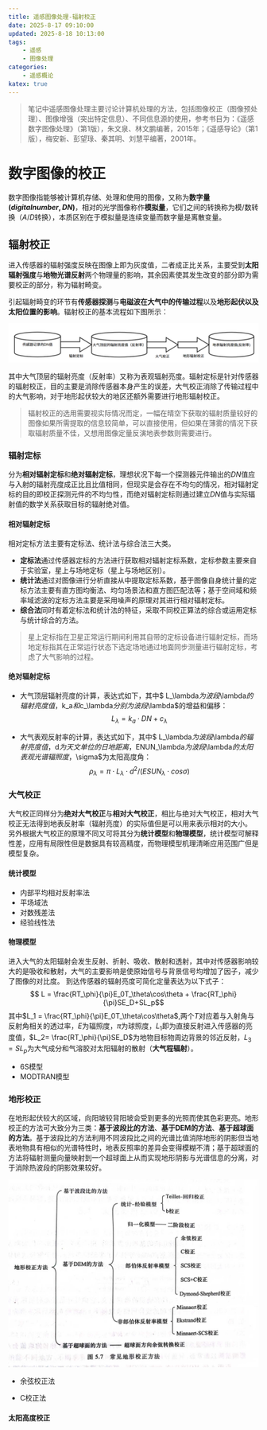 ```yaml
---
title: 遥感图像处理-辐射校正
date: 2025-8-17 09:10:00
updated: 2025-8-18 10:13:00
tags:
    - 遥感
    - 图像处理
categories:
    - 遥感概论
katex: true
---
```

>笔记中遥感图像处理主要讨论计算机处理的方法，包括图像校正（图像预处理）、图像增强（突出特定信息）、不同信息源的使用，参考书目为：《遥感数字图像处理》（第1版），朱文泉、林文鹏编著，2015年；《遥感导论》（第1版），梅安新、彭望琭、秦其明、刘慧平编著，2001年。
# **数字图像的校正**
数字图像指能够被计算机存储、处理和使用的图像，又称为**数字量($digital number, DN$)**，相对的光学图像称作**模拟量**，它们之间的转换称为模/数转换（$A/D$转换），本质区别在于模拟量是连续变量而数字量是离散变量。   

## **辐射校正**
进入传感器的辐射强度反映在图像上即为灰度值，二者成正比关系，主要受到**太阳辐射强度**与**地物光谱反射**两个物理量的影响，其余因素使其发生改变的部分即为需要校正的部分，称为辐射畸变。     

引起辐射畸变的环节有**传感器探测**与**电磁波在大气中的传输过程**以及**地形起伏以及太阳位置的影响**。辐射校正的基本流程如下图所示：    

![图片1](https://github.com/NanCheng112/NanCheng112.github.io/blob/hexo/source/_posts/remote_sensing/pic_pro-1.png?raw=true)

其中大气顶层的辐射亮度（反射率）又称为表观辐射亮度。辐射定标是针对传感器的辐射校正，目的主要是消除传感器本身产生的误差，大气校正消除了传输过程中的大气影响，对于地形起伏较大的地区还额外需要进行地形辐射校正。

> 辐射校正的选用需要视实际情况而定，一幅在晴空下获取的辐射质量较好的图像如果所需提取的信息较简单，可以直接使用，但如果在薄雾的情况下获取辐射质量不佳，又想用图像定量反演地表参数则需要进行。

### **辐射定标**
分为**相对辐射定标**和**绝对辐射定标**，理想状况下每一个探测器元件输出的$DN$值应与入射的辐射亮度成正比且比值相同，但现实是会存在不均匀的情况，相对辐射定标的目的即校正探测元件的不均匀性，而绝对辐射定标则通过建立$DN$值与实际辐射值的数学关系获取目标的辐射绝对值。

#### **相对辐射定标**
相对定标方法主要有定标法、统计法与综合法三大类。
* **定标法**通过传感器定标的方法进行获取相对辐射定标系数，定标参数主要来自于实验室，星上与场地定标（星上与场地区别）。
* **统计法**通过对图像进行分析直接从中提取定标系数，基于图像自身统计量的定标方法主要有直方图均衡法、均匀场景法和直方图匹配法等；基于空间域和频率域滤波的定标方法主要是采用噪声的原理对其进行相对辐射定标。
* **综合法**同时有着定标法和统计法的特征，采取不同校正算法的综合或运用定标与统计综合的方法。

> 星上定标指在卫星正常运行期间利用其自带的定标设备进行辐射定标，而场地定标指其在正常运行状态下选定场地通过地面同步测量进行辐射定标，考虑了大气影响的过程。

#### **绝对辐射定标**
* 大气顶层辐射亮度的计算，表达式如下，其中$ L_\lambda$为波段$\lambda$的辐射亮度值，$k_a$和$c_\lambda$分别为波段$\lambda$的增益和偏移：
$$ L_\lambda=k_a\cdot DN+c_\lambda$$

* 大气表观反射率的计算，表达式如下，其中$ L_\lambda$为波段$\lambda$的辐射亮度值，$d$为天文单位的日地距离，$ENUN_\lambda$为波段$\lambda$的太阳表观光谱辐照度，$\sigma$为太阳高度角：
$$ \rho_\lambda=\pi\cdot L_\lambda \cdot d^2 / (ESUN_\lambda \cdot cos\sigma)$$

### **大气校正**
大气校正同样分为**绝对大气校正**与**相对大气校正**，相比与绝对大气校正，相对大气校正无法得到地表反射率（辐射亮度）的实际值但是可以用来表示相对的大小。    
另外根据大气校正的原理不同又可将其分为**统计模型**和**物理模型**，统计模型可解释性差，应用有局限性但是数据具有较高精度，而物理模型机理清晰应用范围广但是模型复杂。

#### **统计模型**
* 内部平均相对反射率法
* 平场域法
* 对数残差法
* 经验线性法

#### **物理模型**
进入大气的太阳辐射会发生反射、折射、吸收、散射和透射，其中对传感器影响较大的是吸收和散射，大气的主要影响是使原始信号与背景信号均增加了因子，减少了图像的对比度。
到达传感器的辐射亮度可简化定量表达为以下式子：
$$ L = \frac{RT_\phi}{\pi}E_0T_\theta\cos\theta + \frac{RT_\phi}{\pi}SE_D+SL_p$$
其中$L_1 = \frac{RT_\phi}{\pi}E_0T_\theta\cos\theta$,两个$T$对应着与入射角与反射角相关的透过率，$E$为辐照度，$\pi$为球照度，$L_1$即为直接反射进入传感器的亮度值，$L_2= \frac{RT_\phi}{\pi}SE_D$为地物目标物周边背景的邻近反射，$L_3=SL_p$为大气成分和气溶胶对太阳辐射的散射（**大气程辐射**）。   
* 6S模型
* MODTRAN模型

### **地形校正**
在地形起伏较大的区域，向阳坡较背阳坡会受到更多的光照而使其色彩更亮。地形校正的方法可大致分为三类：**基于波段比的方法**、**基于DEM的方法**、**基于超球面的方法**。基于波段比的方法利用不同波段比之间的光谱比值消除地形的阴影但当地表地物具有相似的光谱特性时，地表反照率的差异会变得模糊不清；基于超球面的方法将辐射测量向量映射到一个超球面上从而实现地形阴影与光谱信息的分离，对于消除热波段的阴影效果较好。   

![图片1](https://github.com/NanCheng112/NanCheng112.github.io/blob/hexo/source/_posts/remote_sensing/pic_pro-2.jpg?raw=true)   

* 余弦校正法

* C校正法

#### **太阳高度校正**